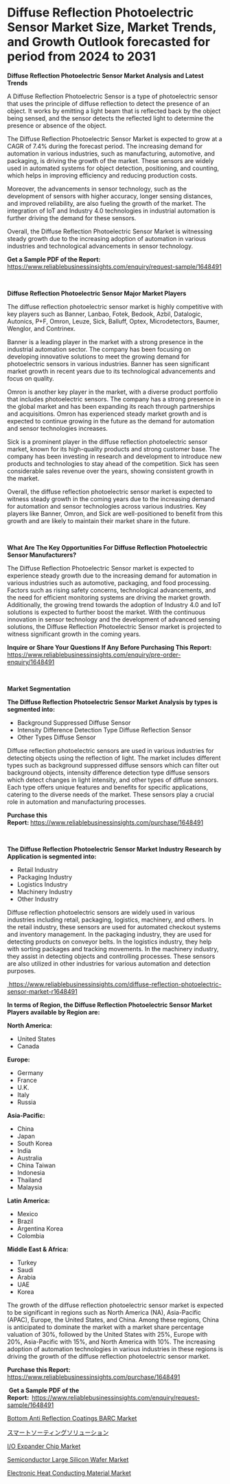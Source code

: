 <p><h1>Diffuse Reflection Photoelectric Sensor Market Size, Market Trends, and Growth Outlook forecasted for period from 2024 to 2031</h1></p><p><strong>Diffuse Reflection Photoelectric Sensor Market Analysis and Latest Trends</strong></p>
<p><p>A Diffuse Reflection Photoelectric Sensor is a type of photoelectric sensor that uses the principle of diffuse reflection to detect the presence of an object. It works by emitting a light beam that is reflected back by the object being sensed, and the sensor detects the reflected light to determine the presence or absence of the object.</p><p>The Diffuse Reflection Photoelectric Sensor Market is expected to grow at a CAGR of 7.4% during the forecast period. The increasing demand for automation in various industries, such as manufacturing, automotive, and packaging, is driving the growth of the market. These sensors are widely used in automated systems for object detection, positioning, and counting, which helps in improving efficiency and reducing production costs.</p><p>Moreover, the advancements in sensor technology, such as the development of sensors with higher accuracy, longer sensing distances, and improved reliability, are also fueling the growth of the market. The integration of IoT and Industry 4.0 technologies in industrial automation is further driving the demand for these sensors.</p><p>Overall, the Diffuse Reflection Photoelectric Sensor Market is witnessing steady growth due to the increasing adoption of automation in various industries and technological advancements in sensor technology.</p></p>
<p><strong>Get a Sample PDF of the Report:&nbsp;</strong> <a href="https://www.reliablebusinessinsights.com/enquiry/request-sample/1648491">https://www.reliablebusinessinsights.com/enquiry/request-sample/1648491</a></p>
<p>&nbsp;</p>
<p><strong>Diffuse Reflection Photoelectric Sensor Major Market Players</strong></p>
<p><p>The diffuse reflection photoelectric sensor market is highly competitive with key players such as Banner, Lanbao, Fotek, Bedook, Azbil, Datalogic, Autonics, P+F, Omron, Leuze, Sick, Balluff, Optex, Microdetectors, Baumer, Wenglor, and Contrinex.</p><p>Banner is a leading player in the market with a strong presence in the industrial automation sector. The company has been focusing on developing innovative solutions to meet the growing demand for photoelectric sensors in various industries. Banner has seen significant market growth in recent years due to its technological advancements and focus on quality.</p><p>Omron is another key player in the market, with a diverse product portfolio that includes photoelectric sensors. The company has a strong presence in the global market and has been expanding its reach through partnerships and acquisitions. Omron has experienced steady market growth and is expected to continue growing in the future as the demand for automation and sensor technologies increases.</p><p>Sick is a prominent player in the diffuse reflection photoelectric sensor market, known for its high-quality products and strong customer base. The company has been investing in research and development to introduce new products and technologies to stay ahead of the competition. Sick has seen considerable sales revenue over the years, showing consistent growth in the market.</p><p>Overall, the diffuse reflection photoelectric sensor market is expected to witness steady growth in the coming years due to the increasing demand for automation and sensor technologies across various industries. Key players like Banner, Omron, and Sick are well-positioned to benefit from this growth and are likely to maintain their market share in the future.</p></p>
<p>&nbsp;</p>
<p><strong>What Are The Key Opportunities For Diffuse Reflection Photoelectric Sensor Manufacturers?</strong></p>
<p><p>The Diffuse Reflection Photoelectric Sensor market is expected to experience steady growth due to the increasing demand for automation in various industries such as automotive, packaging, and food processing. Factors such as rising safety concerns, technological advancements, and the need for efficient monitoring systems are driving the market growth. Additionally, the growing trend towards the adoption of Industry 4.0 and IoT solutions is expected to further boost the market. With the continuous innovation in sensor technology and the development of advanced sensing solutions, the Diffuse Reflection Photoelectric Sensor market is projected to witness significant growth in the coming years.</p></p>
<p><strong>Inquire or Share Your Questions If Any Before Purchasing This Report:</strong> <a href="https://www.reliablebusinessinsights.com/enquiry/pre-order-enquiry/1648491">https://www.reliablebusinessinsights.com/enquiry/pre-order-enquiry/1648491</a></p>
<p>&nbsp;</p>
<p><strong>Market Segmentation</strong></p>
<p><strong>The Diffuse Reflection Photoelectric Sensor Market Analysis by types is segmented into:</strong></p>
<p><ul><li>Background Suppressed Diffuse Sensor</li><li>Intensity Difference Detection Type Diffuse Reflection Sensor</li><li>Other Types Diffuse Sensor</li></ul></p>
<p><p>Diffuse reflection photoelectric sensors are used in various industries for detecting objects using the reflection of light. The market includes different types such as background suppressed diffuse sensors which can filter out background objects, intensity difference detection type diffuse sensors which detect changes in light intensity, and other types of diffuse sensors. Each type offers unique features and benefits for specific applications, catering to the diverse needs of the market. These sensors play a crucial role in automation and manufacturing processes.</p></p>
<p><strong>Purchase this Report:&nbsp;</strong><a href="https://www.reliablebusinessinsights.com/purchase/1648491">https://www.reliablebusinessinsights.com/purchase/1648491</a></p>
<p>&nbsp;</p>
<p><strong>The Diffuse Reflection Photoelectric Sensor Market Industry Research by Application is segmented into:</strong></p>
<p><ul><li>Retail Industry</li><li>Packaging Industry</li><li>Logistics Industry</li><li>Machinery Industry</li><li>Other Industry</li></ul></p>
<p><p>Diffuse reflection photoelectric sensors are widely used in various industries including retail, packaging, logistics, machinery, and others. In the retail industry, these sensors are used for automated checkout systems and inventory management. In the packaging industry, they are used for detecting products on conveyor belts. In the logistics industry, they help with sorting packages and tracking movements. In the machinery industry, they assist in detecting objects and controlling processes. These sensors are also utilized in other industries for various automation and detection purposes.</p></p>
<p><a href="https://www.reliablebusinessinsights.com/diffuse-reflection-photoelectric-sensor-market-r1648491">&nbsp;https://www.reliablebusinessinsights.com/diffuse-reflection-photoelectric-sensor-market-r1648491</a></p>
<p><strong>In terms of Region, the Diffuse Reflection Photoelectric Sensor Market Players available by Region are:</strong></p>
<p>
    <p> <strong> North America: </strong>
        <ul>
            <li>United States</li>
            <li>Canada</li>
        </ul>
        </p> 
    <p> <strong> Europe: </strong>
        <ul>
            <li>Germany</li>
            <li>France</li>
            <li>U.K.</li>
            <li>Italy</li>
            <li>Russia</li>
        </ul>
        </p> 
    <p> <strong> Asia-Pacific: </strong>
        <ul>
            <li>China</li>
            <li>Japan</li>
            <li>South Korea</li>
            <li>India</li>
            <li>Australia</li>
            <li>China Taiwan</li>
            <li>Indonesia</li>
            <li>Thailand</li>
            <li>Malaysia</li>
        </ul>
        </p> 
    <p> <strong> Latin America: </strong>
        <ul>
            <li>Mexico</li>
            <li>Brazil</li>
            <li>Argentina Korea</li>
            <li>Colombia</li>
        </ul>
        </p> 
    <p> <strong> Middle East & Africa: </strong>
        <ul>
            <li>Turkey</li>
            <li>Saudi</li>
            <li>Arabia</li>
            <li>UAE</li>
            <li>Korea</li>
        </ul>
    </p>
    </p>
<p><p>The growth of the diffuse reflection photoelectric sensor market is expected to be significant in regions such as North America (NA), Asia-Pacific (APAC), Europe, the United States, and China. Among these regions, China is anticipated to dominate the market with a market share percentage valuation of 30%, followed by the United States with 25%, Europe with 20%, Asia-Pacific with 15%, and North America with 10%. The increasing adoption of automation technologies in various industries in these regions is driving the growth of the diffuse reflection photoelectric sensor market.</p></p>
<p><strong>Purchase this Report: </strong><a href="https://www.reliablebusinessinsights.com/purchase/1648491">https://www.reliablebusinessinsights.com/purchase/1648491</a></p>
<p>&nbsp;<strong>Get a Sample PDF of the Report:&nbsp;&nbsp;</strong><a href="https://www.reliablebusinessinsights.com/enquiry/request-sample/1648491">https://www.reliablebusinessinsights.com/enquiry/request-sample/1648491</a></p>
<p><strong></strong></p>
<p><p><a href="https://issuu.com/reportprime-2/docs/bottom-anti-reflection-coatings-bar_10e82454232557">Bottom Anti Reflection Coatings BARC Market</a></p><p><a href="https://github.com/charm854/Market-Research-Report-List-1/blob/main/1954542108804.md">スマートソーティングソリューション</a></p><p><a href="https://github.com/yemakinde/Market-Research-Report-List-3/blob/main/io-expander-chip-market.md">I/O Expander Chip Market</a></p><p><a href="https://issuu.com/reportprime-2/docs/semiconductor-large-silicon-wafer-market-size-2030">Semiconductor Large Silicon Wafer Market</a></p><p><a href="https://github.com/Alonsoolds3wq1d81czn8rbol/Market-Research-Report-List-2/blob/main/electronic-heat-conducting-material-market.md">Electronic Heat Conducting Material Market</a></p></p>
